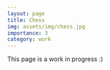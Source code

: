 ```yaml
---
layout: page
title: Chess
img: assets/img/chess.jpg
importance: 3
category: work
---
```


This page is a work in progress :)